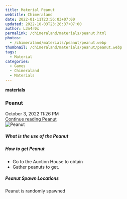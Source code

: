 ```yaml
---
title: Material Peanut
webtitle: Chimeraland
date: 2022-01-11T23:56:03+07:00
updated: 2022-10-03T23:26:37+07:00
author: L3n4r0x
permalink: /chimeraland/materials/peanut.html
photos:
  - /chimeraland/materials/peanut/peanut.webp
thumbnail: /chimeraland/materials/peanut/peanut.webp
tags:
  - Material
categories:
  - Games
  - Chimeraland
  - Materials
---
```


<section id="bootstrap-wrapper">
  <link
    rel="stylesheet"
    href="https://cdn.statically.io/gh/dimaslanjaka/Web-Manajemen/40ac3225/css/bootstrap-4.5-wrapper.css"
  />
  <div
    class="row g-0 border rounded overflow-hidden flex-md-row mb-4 shadow-sm position-relative"
  >
    <div class="col p-4 d-flex flex-column position-static">
      <strong class="d-inline-block mb-2 text-success">materials</strong>
      <h3 class="mb-0">Peanut</h3>
      <div class="mb-1 text-muted">October 3, 2022 11:26 PM</div>
      <a href="#" class="stretched-link d-none">Continue reading Peanut</a>
    </div>
    <div class="col-auto d-none d-lg-block">
      <img src="/chimeraland/materials/peanut/peanut.webp" alt="Peanut" />
    </div>
  </div>
  <div class="row">
    <div class="col-lg-6 col-12 mb-2">
      <div class="card">
        <div class="card-body">
          <h5 class="card-title">What is the use of the Peanut</h5>
          <div class="card-text"><ul></ul></div>
        </div>
      </div>
    </div>
    <div class="col-lg-6 col-12 mb-2">
      <div class="card">
        <div class="card-body">
          <h5 class="card-title">How to get Peanut</h5>
          <div class="card-text">
            <ul>
              <li>Go to the Auction House to obtain</li>
              <li>Gather peanuts to get.</li>
            </ul>
          </div>
        </div>
      </div>
    </div>
    <div class="col-12 mb-2">
      <h5>Peanut Spawn Locations</h5>
      <p>Peanut is randomly spawned</p>
    </div>
  </div>
</section>